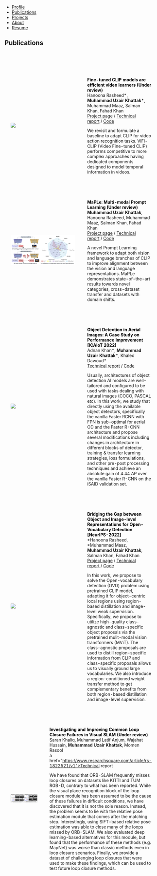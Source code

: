 <ul class="sticky">
  <li><a href="index">Profile</a></li>
    <li><a class="active" href="publications">Publications</a></li>
  <li><a href="projects">Projects</a></li>
  <li><a href="about">About</a></li>
  <li><a href="files/MuhammadUzairKhattak.pdf">Resume</a></li>
</ul>


## Publications
<br>
<br>

<table style="width:100%;border:0;border-spacing:0px;border-collapse:separate;margin-right:auto;margin-left:auto;border-color:white">
<tbody>

<tr>
<td style="padding:20px;width:50%;vertical-align:middle">
<div class="one">
<img src='files/vifi_clip.png' width="500">
</div>
</td>
<td style="padding:20px;width:50%;vertical-align:middle">

<font color="black"><strong>Fine-tuned CLIP models are efficient video learners  (Under review)</strong></font>
  <br>
  Hanoona Rasheed*, **Muhammad Uzair Khattak***, Muhammad Maaz, Salman Khan, Fahad Khan
    <br>
<a href="https://muzairkhattak.github.io/ViFi-CLIP/">Project page</a>&nbsp;/&nbsp;<a href="https://arxiv.org/abs/2212.03640">Technical report</a>&nbsp;/&nbsp;<a href="https://github.com/muzairkhattak/ViFi-CLIP">Code</a>

 We revisit and formulate a baseline to adapt CLIP for video action recognition tasks. ViFi-CLIP (Video Fine-tuned CLIP) performs competitive to more complex approaches having dedicated components designed to model temporal information in videos.</li>

</tr>    
        
        
</tbody>
</table>

<table style="width:100%;border:0;border-spacing:0px;border-collapse:separate;margin-right:auto;margin-left:auto;border-color:white">
<tbody>

<tr>
<td style="padding:20px;width:50%;vertical-align:middle">
<div class="one">
<img src='files/maple.png' width="500">
</div>
</td>
<td style="padding:20px;width:50%;vertical-align:middle">

<font color="black"><strong>MaPLe: Multi-modal Prompt Learning  (Under review)</strong></font>
  <br>
  **Muhammad Uzair Khattak**, Hanoona Rasheed, Muhammad Maaz, Salman Khan, Fahad Khan
    <br>
<a href="https://muzairkhattak.github.io/multimodal-prompt-learning/">Project page</a>&nbsp;/&nbsp;<a href="https://arxiv.org/abs/2210.03117">Technical report</a>&nbsp;/&nbsp;<a href="https://github.com/muzairkhattak/multimodal-prompt-learning">Code</a>

A novel Prompt Learning framework to adapt both vision and language branches of CLIP to improve alignment between the vision and language representations.
MaPLe demonstrates state-of-the-art results towards novel categories, cross-dataset transfer and datasets with domain shifts.</li>

</tr>    
        
        
</tbody>
</table>

<table style="width:100%;border:0;border-spacing:0px;border-collapse:separate;margin-right:auto;margin-left:auto;border-color:white">
<tbody>

<tr>
<td style="padding:20px;width:50%;vertical-align:middle">
<div class="one">
<img src='files/vifi_clip.png' width="500">
</div>
</td>
<td style="padding:20px;width:50%;vertical-align:middle">

<font color="black"><strong>Object Detection in Aerial Images: A Case Study on Performance Improvement [ICAIoT 2022]</strong></font>
  <br>
  Adnan Khan*, **Muhammad Uzair Khattak***, Khaled Dawoud*
    <br>
<a href="https://github.com/muzairkhattak/OD-Satellite-iSAID/blob/OD_SatteliteImages/projects/OD_satellite_iSAID/ICAIoT_2022.pdf">Technical report</a>&nbsp;/&nbsp;<a href="https://github.com/muzairkhattak/OD-Satellite-iSAID">Code</a>


Usually, architectures of object detection AI models are well-tailored and configured to be used with tasks dealing with natural images (COCO, PASCAL etc). In this work, we study that directly using the available object detectors, specifically the vanilla Faster RCNN with FPN is sub-optimal for aerial OD and the Faster R-CNN architecture and propose several modifications including changes in architecture in different blocks of detector, training & transfer learning strategies, loss formulations, and other pre-post processing techniques and achieve an absolute gain of 4.44 AP over the vanilla Faster R-CNN on the iSAID validation set.
</li>

</tr>    
        
        
</tbody>
</table>

<table style="width:100%;border:0;border-spacing:0px;border-collapse:separate;margin-right:auto;margin-left:auto;border-color:white">
<tbody>

<tr>
<td style="padding:20px;width:50%;vertical-align:middle">
<div class="one">
<img src='files/vifi_clip.png' width="500">
</div>
</td>
<td style="padding:20px;width:50%;vertical-align:middle">

<font color="black"><strong>Bridging the Gap between Object and Image-level Representations for Open-Vocabulary Detection  [NeurIPS-2022]</strong></font>
  <br>
 *Hanoona Rasheed, *Muhammad Maaz, **Muhammad Uzair Khattak**, Salman Khan, Fahad Khan
    <br>
<a href="https://hanoonar.github.io/object-centric-ovd/">Project page</a>&nbsp;/&nbsp;<a href="https://arxiv.org/abs/2207.03482">Technical report</a>&nbsp;/&nbsp;<a href="https://github.com/hanoonaR/object-centric-ovd">Code</a>

In this work, we propose to solve the Open-vocabulary detection (OVD) problem using pretrained CLIP model, adapting it for object-centric local regions using region-based distillation and image-level weak supervision. Specifically, we propose to utilize high-quality class-agnostic and class-specific object proposals via the pretrained mulit-modal vision transformers (MViT). The class-agnostic proposals are used to distill region-specific information from CLIP and class-specific proposals allows us to visually ground large vocabularies. We also introduce a region-conditioned weight transfer method to get complementary benefits from both region-based distillation and image-level supervision.
</li>

</tr>    
        
        
</tbody>
</table>


<table style="width:100%;border:0;border-spacing:0px;border-collapse:separate;margin-right:auto;margin-left:auto;border-color:white">
<tbody>

<tr>
<td style="padding:20px;width:50%;vertical-align:middle">
<div class="one">
<img src='files/loop_closure.png' width="500">
</div>
</td>
<td style="padding:20px;width:50%;vertical-align:middle">

<font color="black"><strong>Investigating and Improving Common Loop Closure Failures in Visual SLAM (Under review)</strong></font>
  <br>
Saran Khaliq, Muhammad Latif Anjum, Wajahat Hussain, **Muhammad Uzair Khattak**, Momen Rasool
    <br>
a href="https://www.researchsquare.com/article/rs-1822521/v1">Technical report</a>

We have found that ORB-SLAM frequently misses loop closures on datasets like KITTI and TUM RGB-D, contrary to
what has been reported. While the visual place recognition block of the loop closure module has been assumed to be the
cause of these failures in difficult conditions, we have discovered that it is not the sole reason. Instead, the problem seems to
lie with the relative pose estimation module that comes after the matching step. Interestingly, using SIFT-based relative pose
estimation was able to close many of the loops missed by ORB-SLAM. We also evaluated deep learning-based alternatives for
this module, but found that the performance of these methods (e.g. MapNet) was worse than classic methods even in loop
closure scenarios. Finally, we provide a dataset of challenging loop closures that were used to make these findings, which can
be used to test future loop closure methods.
</li>

</tr>    
        
        
</tbody>
</table>
